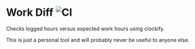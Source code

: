 # Work Diff ![CI](https://github.com/Wobbley/work-diff/workflows/Build%20and%20deploy%20to%20Azure%20Web%20App/badge.svg)

Checks logged hours versus expected work hours using clockify.

This is just a personal tool and will probably never be useful to anyone else.
